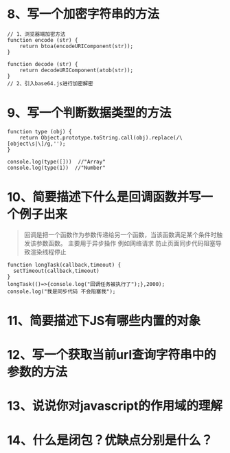 # 8、写一个加密字符串的方法

```
// 1、浏览器端加密方法
function encode (str) {
	return btoa(encodeURIComponent(str));
}

function decode (str) {
	return decodeURIComponent(atob(str));
}
// 2、引入base64.js进行加密解密
```





# 9、写一个判断数据类型的方法

```
function type (obj) {
	return Object.prototype.toString.call(obj).replace(/\[object\s|\]/g,'');
}

console.log(type([]))  //"Array"
console.log(type(1))  //"Number"
```



# 10、简要描述下什么是回调函数并写一个例子出来

> 回调是把一个函数作为参数传递给另一个函数，当该函数满足某个条件时触发该参数函数。 主要用于异步操作 例如网络请求 防止页面同步代码阻塞导致渲染线程停止

```
function longTask(callback,timeout) {
  setTimeout(callback,timeout)
}
longTask(()=>{console.log("回调任务被执行了");},2000);
console.log("我是同步代码 不会阻塞我");
```



# 11、简要描述下JS有哪些内置的对象





# 12、写一个获取当前url查询字符串中的参数的方法



# 13、说说你对javascript的作用域的理解





# 14、什么是闭包？优缺点分别是什么？